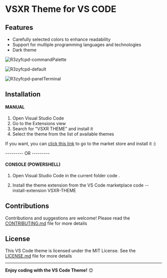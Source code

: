 # VSXR Theme for VS CODE

## Features
- Carefully selected colors to enhance readability
- Support for multiple programming languages and technologies
- Dark theme

![R3zyfcpd-commandPalette](https://github.com/VSXR/VSXR-THEME/assets/131462560/8a4a0680-a98c-4ff1-8c2c-fb1cb557f967)

![R3zyfcpd-default](https://github.com/VSXR/VSXR-THEME/assets/131462560/d1c73644-5529-461d-ba4f-941cbe3102d9)

![R3zyfcpd-panelTerminal](https://github.com/VSXR/VSXR-THEME/assets/131462560/3cf811f0-fee2-47d2-9b16-08612a303f91)

## Installation

#### MANUAL
1. Open Visual Studio Code
2. Go to the Extensions view
3. Search for "VSXR THEME" and install it
4. Select the theme from the list of available themes

If you want, you can [click this link](https://marketplace.visualstudio.com/items?itemName=VictorSanz.vsxr) to go to the market store and install it :)

--------- OR ---------

#### CONSOLE (POWERSHELL)
1. Open Visual Studio Code in the current folder
code .

2. Install the theme extension from the VS Code marketplace
code --install-extension VSXR-THEME

## Contributions
Contributions and suggestions are welcome! Please read the [CONTRIBUTING.md](CONTRIBUTING.md) file for more details

## License
This VS Code theme is licensed under the MIT License. See the [LICENSE.md](LICENSE.md) file for more details

---

**Enjoy coding with the VS Code Theme!** 😊
